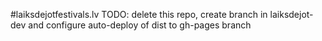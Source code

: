 #laiksdejotfestivals.lv
TODO: delete this repo, create branch in laiksdejot-dev and configure auto-deploy of dist to gh-pages branch